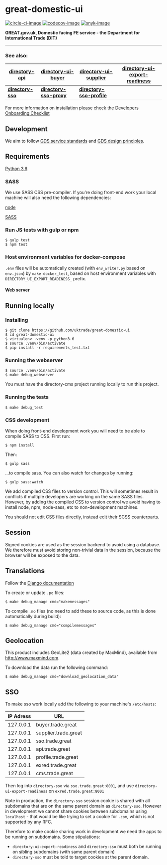 # great-domestic-ui

[![circle-ci-image]][circle-ci]
[![codecov-image]][codecov]
[![snyk-image]][snyk]

**GREAT.gov.uk, Domestic facing FE service - the Department for International Trade (DIT)**  

---
### See also:
| [directory-api](https://github.com/uktrade/directory-api) | [directory-ui-buyer](https://github.com/uktrade/directory-ui-buyer) | [directory-ui-supplier](https://github.com/uktrade/directory-ui-supplier) | [directory-ui-export-readiness](https://github.com/uktrade/directory-ui-export-readiness) |
| --- | --- | --- | --- |
| **[directory-sso](https://github.com/uktrade/directory-sso)** | **[directory-sso-proxy](https://github.com/uktrade/directory-sso-proxy)** | **[directory-sso-profile](https://github.com/uktrade/directory-sso-profile)** |  |

For more information on installation please check the [Developers Onboarding Checklist](https://uktrade.atlassian.net/wiki/spaces/ED/pages/32243946/Developers+onboarding+checklist)


## Development


We aim to follow [GDS service standards](https://www.gov.uk/service-manual/service-standard) and [GDS design principles](https://www.gov.uk/design-principles).


## Requirements
[Python 3.6](https://www.python.org/downloads/release/python-36/)

### SASS
We use SASS CSS pre-compiler. If you're doing front-end work your local machine will also need the following dependencies:

[node](https://nodejs.org/en/download/)

[SASS](https://rubygems.org/gems/sass/versions/3.4.22)

### Run JS tests with gulp or npm

    $ gulp test
    $ npm test

### Host environment variables for docker-compose
``.env`` files will be automatically created (with ``env_writer.py`` based on ``env.json``) by ``make docker_test``, based on host environment variables with ``DIRECTORY_UI_EXPORT_READINESS_`` prefix.

#### Web server

## Running locally

### Installing
    $ git clone https://github.com/uktrade/great-domestic-ui
    $ cd great-domestic-ui
    $ virtualenv .venv -p python3.6
    $ source .venv/bin/activate
    $ pip install -r requirements_test.txt

### Running the webserver
    $ source .venv/bin/activate
    $ make debug_webserver

You must have the directory-cms project running locally to run this project.

### Running the tests

    $ make debug_test

### CSS development

When doing front-end development work you will need to be able to compile SASS to CSS. First run:

    $ npm install

Then:

    $ gulp sass

...to compile sass. You can also watch for changes by running:

    $ gulp sass:watch

We add compiled CSS files to version control. This will sometimes result in conflicts if multiple developers are working on the same SASS files. However, by adding the compiled CSS to version control we avoid having to install node, npm, node-sass, etc to non-development machines.

You should not edit CSS files directly, instead edit their SCSS counterparts.

## Session

Signed cookies are used as the session backend to avoid using a database. We therefore must avoid storing non-trivial data in the session, because the browser will be exposed to the data.

## Translations

Follow the <a href="https://docs.djangoproject.com/en/1.11/topics/i18n/" target="_blank">Django documentation</a>

To create or update `.po` files:

    $ make debug_manage cmd="makemessages"

To compile `.mo` files (no need to add these to source code, as this is done automatically during build):

    $ make debug_manage cmd="compilemessages"


## Geolocation

This product includes GeoLite2 (data created by MaxMind), available from
<a href="http://www.maxmind.com">http://www.maxmind.com</a>.

To download the data run the following command:

    $ make debug_manage cmd="download_geolocation_data"


## SSO
To make sso work locally add the following to your machine's `/etc/hosts`:

| IP Adress | URL                      |
| --------  | ------------------------ |
| 127.0.0.1 | buyer.trade.great    |
| 127.0.0.1 | supplier.trade.great |
| 127.0.0.1 | sso.trade.great      |
| 127.0.0.1 | api.trade.great      |
| 127.0.0.1 | profile.trade.great  |
| 127.0.0.1 | exred.trade.great    |
| 127.0.0.1 | cms.trade.great      |


Then log into `directory-sso` via `sso.trade.great:8001`, and use `directory-ui-export-readiness` on `exred.trade.great:8001`

Note in production, the `directory-sso` session cookie is shared with all subdomains that are on the same parent domain as `directory-sso`. However in development we cannot share cookies between subdomains using `localhost` - that would be like trying to set a cookie for `.com`, which is not supported by any RFC.

Therefore to make cookie sharing work in development we need the apps to be running on subdomains. Some stipulations:
 - `directory-ui-export-readiness` and `directory-sso` must both be running on sibling subdomains (with same parent domain)
 - `directory-sso` must be told to target cookies at the parent domain.


[circle-ci-image]: https://circleci.com/gh/uktrade/directory-ui-export-readiness/tree/master.svg?style=svg
[circle-ci]: https://circleci.com/gh/uktrade/directory-ui-export-readiness/tree/master

[codecov-image]: https://codecov.io/gh/uktrade/directory-ui-export-readiness/branch/master/graph/badge.svg
[codecov]: https://codecov.io/gh/uktrade/directory-ui-export-readiness

[snyk-image]: https://snyk.io/test/github/uktrade/directory-ui-export-readiness/badge.svg
[snyk]: https://snyk.io/test/github/uktrade/directory-ui-export-readiness
